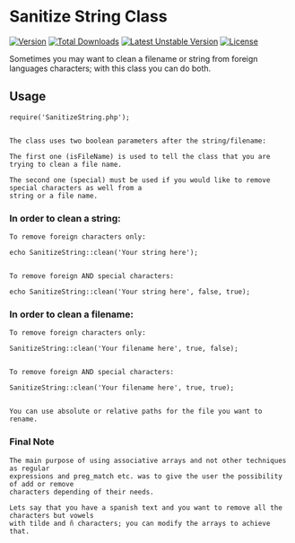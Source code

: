# Sanitize String Class

[![Version](https://poser.pugx.org/vgd/sanitize_string/version)](//packagist.org/packages/vgd/sanitize_string) [![Total Downloads](https://poser.pugx.org/vgd/sanitize_string/downloads)](//packagist.org/packages/vgd/sanitize_string) [![Latest Unstable Version](https://poser.pugx.org/vgd/sanitize_string/v/unstable)](//packagist.org/packages/vgd/sanitize_string) [![License](https://poser.pugx.org/vgd/sanitize_string/license)](//packagist.org/packages/vgd/sanitize_string)

Sometimes you may want to clean a filename or string from foreign languages characters; with this class you can do both.


## Usage

```
require('SanitizeString.php');


The class uses two boolean parameters after the string/filename: 

The first one (isFileName) is used to tell the class that you are trying to clean a file name.

The second one (special) must be used if you would like to remove special characters as well from a 
string or a file name.

```

### In order to clean a string:

```
To remove foreign characters only:

echo SanitizeString::clean('Your string here');


To remove foreign AND special characters:

echo SanitizeString::clean('Your string here', false, true);

```


### In order to clean a filename:

```
To remove foreign characters only:

SanitizeString::clean('Your filename here', true, false);


To remove foreign AND special characters:

SanitizeString::clean('Your filename here', true, true);


You can use absolute or relative paths for the file you want to rename.

```


### Final Note

```
The main purpose of using associative arrays and not other techniques as regular 
expressions and preg_match etc. was to give the user the possibility of add or remove
characters depending of their needs.

Lets say that you have a spanish text and you want to remove all the characters but vowels 
with tilde and ñ characters; you can modify the arrays to achieve that.

```
